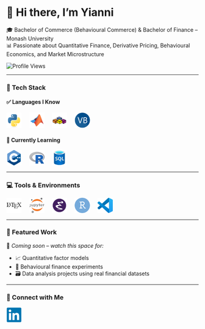 # 👋 Hi there, I’m Yianni

🎓 Bachelor of Commerce (Behavioural Commerce) & Bachelor of Finance – Monash University  
📊 Passionate about Quantitative Finance, Derivative Pricing, Behavioural Economics, and Market Microstructure

<p align="left">
  <img src="https://komarev.com/ghpvc/?username=iivlachos&style=flat-square" alt="Profile Views" />
  </a>
</p>

---

### 🔧 Tech Stack

#### ✅ Languages I Know

<p align="left">
  <img src="https://github.com/ioannis-vlachos/ioannis-vlachos/raw/main/icons/languages/python.svg" alt="Python" title="Python" width="40" height="40"/>
  &nbsp;&nbsp;&nbsp;
  <img src="https://github.com/ioannis-vlachos/ioannis-vlachos/raw/main/icons/languages/matlab.svg" alt="MATLAB" title="MATLAB" width="40" height="40"/>
  &nbsp;&nbsp;&nbsp;
  <img src="https://github.com/ioannis-vlachos/ioannis-vlachos/raw/main/icons/languages/vba.svg" alt="Excel VBA" title="Excel VBA" width="40" height="40"/>
  &nbsp;&nbsp;&nbsp;
  <img src="https://github.com/ioannis-vlachos/ioannis-vlachos/raw/main/icons/languages/visualbasic.svg" alt="Visual Basic" title="Visual Basic" width="40" height="40"/>
</p>

#### 🚧 Currently Learning

<p align="left">
  <img src="https://github.com/ioannis-vlachos/ioannis-vlachos/raw/main/icons/languages/cplusplus.svg" alt="C++" title="C++" width="40" height="40"/>
  &nbsp;&nbsp;&nbsp;
  <img src="https://github.com/ioannis-vlachos/ioannis-vlachos/raw/main/icons/languages/r.svg" alt="R" title="R" width="40" height="40"/>
  &nbsp;&nbsp;&nbsp;
  <img src="https://github.com/ioannis-vlachos/ioannis-vlachos/raw/main/icons/languages/sql.svg" alt="SQL" title="SQL" width="40" height="40"/>
</p>

---

### 💻 Tools & Environments

<p align="left">
  <img src="https://github.com/ioannis-vlachos/ioannis-vlachos/blob/main/icons/tools/latex.svg" alt="LaTeX" title="LaTeX" width="40" height="40"/>
  &nbsp;&nbsp;&nbsp;
  <img src="https://github.com/ioannis-vlachos/ioannis-vlachos/blob/main/icons/tools/jupyter.svg" alt="Jupyter" title="Jupyter Notebook" width="40" height="40"/>
  &nbsp;&nbsp;&nbsp;
  <img src="https://github.com/ioannis-vlachos/ioannis-vlachos/blob/main/icons/tools/emacs.svg" alt="Emacs" title="Emacs" width="40" height="40"/>
  &nbsp;&nbsp;&nbsp;
  <img src="https://github.com/ioannis-vlachos/ioannis-vlachos/blob/main/icons/tools/rstudio.svg" alt="RStudio" title="RStudio" width="40" height="40"/>
  &nbsp;&nbsp;&nbsp;
  <img src="https://github.com/ioannis-vlachos/ioannis-vlachos/blob/main/icons/tools/vscode.svg" alt="VSCode" title="Visual Studio Code" width="40" height="40"/>
</p>

---

### 📌 Featured Work  
🚀 *Coming soon – watch this space for:*

- 📈 Quantitative factor models  
- 🧠 Behavioural finance experiments  
- 🗃️ Data analysis projects using real financial datasets

---

### 🔗 Connect with Me  

<a href="https://www.linkedin.com/in/iivlachos/">
  <img src="https://github.com/ioannis-vlachos/ioannis-vlachos/blob/main/icons/socials/linkedin.svg" alt="LinkedIn" title="LinkedIn" width="40" height="40"/>
</a>
